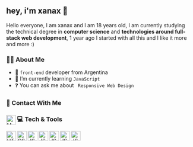 <h2>hey, i'm xanax 🖤</h2>

Hello everyone, I am xanax and I am 18 years old, I am currently studying the technical degree in __computer science__ and __technologies around full-stack web development__, 1 year ago I started with all this and I like it more and more :)

<h3>👨‍💻 About Me</h3>

- 🎨 `front-end` developer from Argentina
- 📖 I’m currently learning `JavaScript`
- ❓  You can ask me about ` Responsive Web Design`

<h3>💌 Contact With Me<h3/>
<a style = 'display: block;' href = "https://www.linkedin.com/in/juan-lucas-cuenca-a6a216240/"> <img align="left" alt="HTML5" width="26px" src="https://cdn-icons-png.flaticon.com/512/174/174857.png" /></a>


<h3>💻 Tech & Tools</h3>

<img align="left" alt="HTML5" width="26px" src="https://icongr.am/devicon/html5-original.svg?size=128&color=currentColor" />
<img align="left" alt="CSS3" width="26px" src="https://icongr.am/devicon/css3-original.svg?size=128&color=currentColor" />
<img align="left" alt="JS" width="26px" src="https://icongr.am/devicon/javascript-original.svg?size=128&color=currentColor" />
<img align="left" alt="JS" width="26px" src="https://icongr.am/devicon/mysql-original.svg?size=128&color=currentColor" />
<img align="left" alt="JS" width="26px" src="https://icongr.am/devicon/sass-original.svg?size=128&color=currentColor" />
<img align="left" alt="JS" width="26px" src="https://upload.wikimedia.org/wikipedia/commons/thumb/b/b2/Bootstrap_logo.svg/1280px-Bootstrap_logo.svg.png" />
<img align="left" alt="JS" width="26px" src="https://icongr.am/devicon/git-original.svg?size=128&color=currentColor" />


